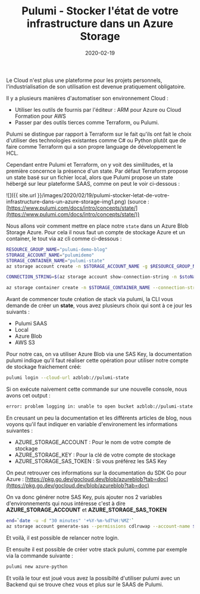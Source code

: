 ﻿---
layout: post
title: Pulumi - Stocker l'état de votre infrastructure dans un Azure Storage
date: 2020-02-19
categories: [ "Azure", "Pulumi" ]
---

Le Cloud n'est plus une plateforme pour les projets personnels, l'industrialisation de son utilisation est devenue pratiquement obligatoire.

Il y a plusieurs manières d'automatiser son environnement Cloud :

- Utiliser les outils de fournis par l'éditeur : ARM pour Azure ou Cloud Formation pour AWS
- Passer par des outils tierces comme Terraform, ou Pulumi.

Pulumi se distingue par rapport à Terraform sur le fait qu'ils ont fait le choix d'utiliser des technologies existantes comme C# ou Python plutôt que de faire comme Terraform qui a son propre language de développement le HCL.

Cependant entre Pulumi et Terraform, on y voit des similitudes, et la première concernce la présence d'un state. 
Par défaut Terraform propose un state basé sur un fichier local, alors que Pulumi propose un state hébergé sur leur plateforme SAAS, comme on peut le voir ci-dessous :

![]({{ site.url }}/images/2020/02/19/pulumi-stocker-letat-de-votre-infrastructure-dans-un-azure-storage-img1.png)
(source : [https://www.pulumi.com/docs/intro/concepts/state/](https://www.pulumi.com/docs/intro/concepts/state/))

Nous allons voir comment mettre en place notre `state` dans un Azure Blob Storage Azure.
Pour cela il nous faut un compte de stockage Azure et un container, le tout via az cli comme ci-dessous :

```bash
RESOURCE_GROUP_NAME="pulumi-demo-blog"
STORAGE_ACCOUNT_NAME="pulumidemo"
STORAGE_CONTAINER_NAME="pulumi-state"
az storage account create -n $STORAGE_ACCOUNT_NAME -g $RESOURCE_GROUP_NAME -l westeurope --sku Standard_LRS --https-only --kind StorageV2

CONNECTION_STRING=$(az storage account show-connection-string -n $stoName -g $rgName -o tsv)  

az storage container create -n $STORAGE_CONTAINER_NAME --connection-string $CONNECTION_STRING
```

Avant de commencer toute création de stack via pulumi, la CLI vous demande de créer un **state**, vous avez plusieurs choix qui sont à ce jour les suivants :

- Pulumi SAAS
- Local
- Azure Blob
- AWS S3

Pour notre cas, on va utiliser Azure Blob via une SAS Key, la documentation pulumi indique qu'il faut réaliser cette opération pour utiliser notre compte de stockage fraichement créé:

```bash
pulumi login --cloud-url azblob://pulumi-state
```

Si on exécute naivement cette commande sur une nouvelle console, nous avons cet output :

```bash
error: problem logging in: unable to open bucket azblob://pulumi-state: azureblob.OpenBucket: accountName is required
```

En creusant un peu la documentation et les différents articles de blog, nous voyons qu'il faut indiquer en variable d'environement les informations suivantes :

- AZURE_STORAGE_ACCOUNT : Pour le nom de votre compte de stockage
- AZURE_STORAGE_KEY : Pour la clé de votre compte de stockage
- AZURE_STORAGE_SAS_TOKEN : Si vous préférez les SAS Key

On peut retrouver ces informations sur la documentation du SDK Go pour Azure : [https://pkg.go.dev/gocloud.dev/blob/azureblob?tab=doc](https://pkg.go.dev/gocloud.dev/blob/azureblob?tab=doc)

On va donc générer notre SAS Key, puis ajouter nos 2 variables d'environnements qui nous intéresse c'est à dire **AZURE_STORAGE_ACCOUNT** et **AZURE_STORAGE_SAS_TOKEN**

```bash
end=`date -u -d "30 minutes" '+%Y-%m-%dT%H:%MZ'`
az storage account generate-sas --permissions cdlruwap --account-name $STORAGE_ACCOUNT_NAME --services b --resource-types sco --expiry $end -o tsv
```

Et voilà, il est possible de relancer notre login.

Et ensuite il est possible de créer votre stack pulumi, comme par exemple via la commande suivante :

```bash
pulumi new azure-python
```

Et voilà le tour est joué vous avez la possibilté d'utiliser pulumi avec un Backend qui se trouve chez vous et plus sur le SAAS de Pulumi.